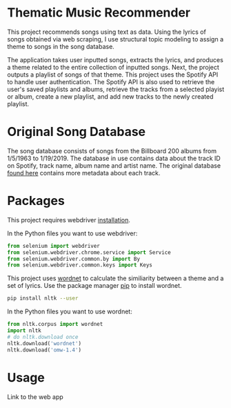 # Thematic Music Recommender
This project recommends songs using text as data. Using the lyrics of songs obtained 
via web scraping, I use structural topic modeling to assign a theme to songs in the 
song database. 

The application takes user inputted songs, extracts the lyrics, and produces a theme 
related to the entire collection of inputted songs. Next, the project outputs a 
playlist of songs of that theme. This project uses the Spotify API to handle 
user authentication. The Spotify API is also used to retrieve the user's saved 
playlists and albums, retrieve the tracks from a selected playist or album, create
a new playlist, and add new tracks to the newly created playlist.

# Original Song Database
The song database consists of songs from the Billboard 200 albums from 
1/5/1963 to 1/19/2019. The database in use contains data about the track 
ID on Spotify, track name, album name and artist name. The original 
database [found here](https://components.one/datasets/billboard-200/) 
contains more metadata about each track.

# Packages
This project requires webdriver [installation](https://chromedriver.chromium.org/downloads).

In the Python files you want to use webdriver:

```python
from selenium import webdriver
from selenium.webdriver.chrome.service import Service
from selenium.webdriver.common.by import By
from selenium.webdriver.common.keys import Keys
```

This project uses [wordnet](https://www.nltk.org/howto/wordnet.html) to calculate the similiarity between a theme and a set of lyrics. Use the package manager [pip](https://pip.pypa.io/en/stable/) to install wordnet.
```bash
pip install nltk --user
```

In the Python files you want to use wordnet:

```python
from nltk.corpus import wordnet
import nltk
# do nltk.download once
nltk.download('wordnet')
nltk.download('omw-1.4')
```

# Usage
Link to the web app
